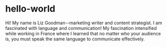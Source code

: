 # hello-world
Hi! My name is Liz Goodman--marketing writer and content strategist. I am fascinated with language and communication! My fascination intensified while working in France where I learned that no matter who your audience is, you must speak the same language to communicate effectively.
